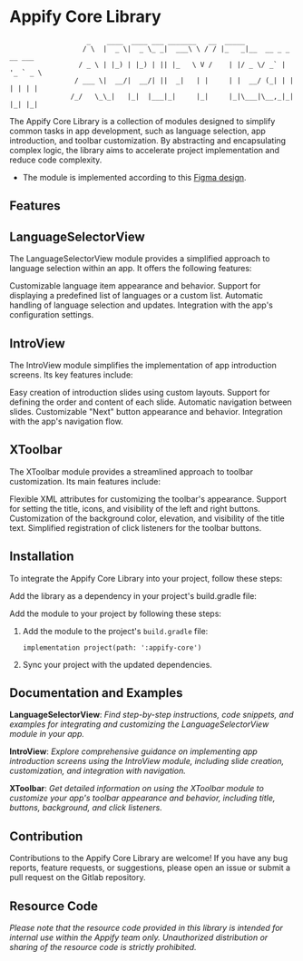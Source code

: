 # Appify Core Library

```
                   _    ____  ____ ___ _______   __  _____                    
                  / \  |  _ \|  _ \_ _|  ___\ \ / / |_   _|__  __ _ _ __ ___  
                 / _ \ | |_) | |_) | || |_   \ V /    | |/ _ \/ _` | '_ ` _ \ 
                / ___ \|  __/|  __/| ||  _|   | |     | |  __/ (_| | | | | | |
               /_/   \_\_|   |_|  |___|_|     |_|     |_|\___|\__,_|_| |_| |_|
```

The Appify Core Library is a collection of modules designed to simplify common tasks in app development, such as language selection, app
introduction, and toolbar customization. By abstracting and encapsulating complex logic, the library aims to accelerate project
implementation and reduce code complexity.

- The module is implemented according to this [Figma design](https://www.figma.com/file/SNoBRRTQpT3N42XQ1E30ow/Untitled?type=design&node-id=0%3A1&mode=design&t=VaJvrDSqJwsrpzm8-1).

## Features

## LanguageSelectorView

The LanguageSelectorView module provides a simplified approach to language selection within an app. It offers the following features:

Customizable language item appearance and behavior.
Support for displaying a predefined list of languages or a custom list.
Automatic handling of language selection and updates.
Integration with the app's configuration settings.

## IntroView

The IntroView module simplifies the implementation of app introduction screens. Its key features include:

Easy creation of introduction slides using custom layouts.
Support for defining the order and content of each slide.
Automatic navigation between slides.
Customizable "Next" button appearance and behavior.
Integration with the app's navigation flow.

## XToolbar

The XToolbar module provides a streamlined approach to toolbar customization. Its main features include:

Flexible XML attributes for customizing the toolbar's appearance.
Support for setting the title, icons, and visibility of the left and right buttons.
Customization of the background color, elevation, and visibility of the title text.
Simplified registration of click listeners for the toolbar buttons.

## Installation

To integrate the Appify Core Library into your project, follow these steps:

Add the library as a dependency in your project's build.gradle file:

Add the module to your project by following these steps:

1. Add the module to the project's `build.gradle` file:

   ```
   implementation project(path: ':appify-core')
   ```

2. Sync your project with the updated dependencies.

## Documentation and Examples
**LanguageSelectorView**: _Find step-by-step instructions, code snippets, and examples for integrating and 
customizing the LanguageSelectorView module in your app._

**IntroView**: _Explore comprehensive guidance on implementing app introduction screens using the IntroView module, 
including slide creation, customization, and integration with navigation._

**XToolbar**: _Get detailed information on using the XToolbar module to customize your app's toolbar appearance and
behavior, including title, buttons, background, and click listeners._

## Contribution
Contributions to the Appify Core Library are welcome! If you have any bug reports, feature requests, or suggestions, 
please open an issue or submit a pull request on the Gitlab repository.


## Resource Code
_Please note that the resource code provided in this library is intended for internal use within the Appify team only. 
Unauthorized distribution or sharing of the resource code is strictly prohibited._

